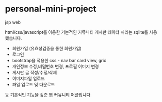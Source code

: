 # personal-mini-project
jsp web

html/css/javascript를 이용한 기본적인 커뮤니티 게시판
데이터 처리는 sqlite를 사용했습니다. 


- 회원가입 (유효성검증을 통한 회원가입)
- 로그인
- bootstrap을 적용한 css - nav bar card view, grid
- 개인정보 수정,비밀번호 변경, 프로필 이미지 변경
- 게시판 글 작성/수정/삭제
- 이미지파일 업로드
- 파일 업로드 및 다운로드

등 기본적인 기능을 갖춘 웹 커뮤니티 어플입니다.

